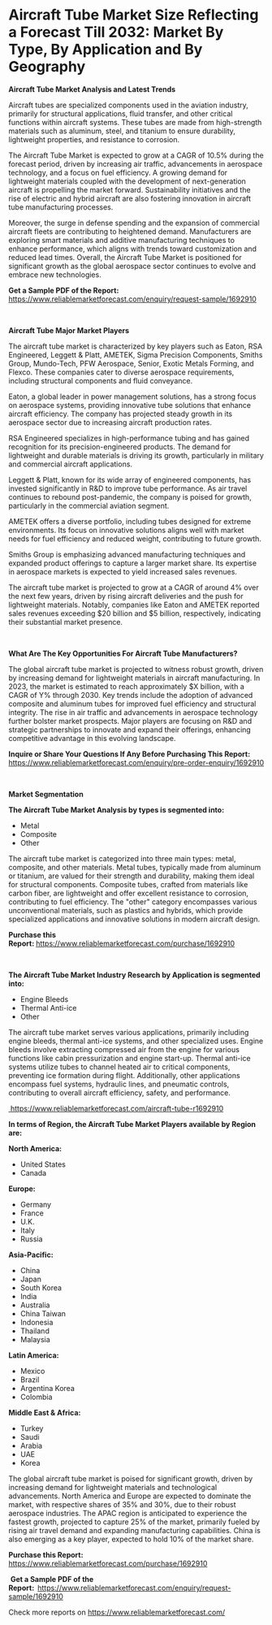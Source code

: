 <p><h1>Aircraft Tube Market Size Reflecting a Forecast Till 2032: Market By Type, By Application and By Geography</h1></p><p><strong>Aircraft Tube Market Analysis and Latest Trends</strong></p>
<p><p>Aircraft tubes are specialized components used in the aviation industry, primarily for structural applications, fluid transfer, and other critical functions within aircraft systems. These tubes are made from high-strength materials such as aluminum, steel, and titanium to ensure durability, lightweight properties, and resistance to corrosion.</p><p>The Aircraft Tube Market is expected to grow at a CAGR of 10.5% during the forecast period, driven by increasing air traffic, advancements in aerospace technology, and a focus on fuel efficiency. A growing demand for lightweight materials coupled with the development of next-generation aircraft is propelling the market forward. Sustainability initiatives and the rise of electric and hybrid aircraft are also fostering innovation in aircraft tube manufacturing processes.</p><p>Moreover, the surge in defense spending and the expansion of commercial aircraft fleets are contributing to heightened demand. Manufacturers are exploring smart materials and additive manufacturing techniques to enhance performance, which aligns with trends toward customization and reduced lead times. Overall, the Aircraft Tube Market is positioned for significant growth as the global aerospace sector continues to evolve and embrace new technologies.</p></p>
<p><strong>Get a Sample PDF of the Report:&nbsp;</strong> <a href="https://www.reliablemarketforecast.com/enquiry/request-sample/1692910?utm_campaign=3512&utm_medium=2&utm_source=Github&utm_content=ia&utm_term=27032025&utm_id=aircraft-tube">https://www.reliablemarketforecast.com/enquiry/request-sample/1692910</a></p>
<p>&nbsp;</p>
<p><strong>Aircraft Tube Major Market Players</strong></p>
<p><p>The aircraft tube market is characterized by key players such as Eaton, RSA Engineered, Leggett & Platt, AMETEK, Sigma Precision Components, Smiths Group, Mundo-Tech, PFW Aerospace, Senior, Exotic Metals Forming, and Flexco. These companies cater to diverse aerospace requirements, including structural components and fluid conveyance.</p><p>Eaton, a global leader in power management solutions, has a strong focus on aerospace systems, providing innovative tube solutions that enhance aircraft efficiency. The company has projected steady growth in its aerospace sector due to increasing aircraft production rates.</p><p>RSA Engineered specializes in high-performance tubing and has gained recognition for its precision-engineered products. The demand for lightweight and durable materials is driving its growth, particularly in military and commercial aircraft applications.</p><p>Leggett & Platt, known for its wide array of engineered components, has invested significantly in R&D to improve tube performance. As air travel continues to rebound post-pandemic, the company is poised for growth, particularly in the commercial aviation segment.</p><p>AMETEK offers a diverse portfolio, including tubes designed for extreme environments. Its focus on innovative solutions aligns well with market needs for fuel efficiency and reduced weight, contributing to future growth.</p><p>Smiths Group is emphasizing advanced manufacturing techniques and expanded product offerings to capture a larger market share. Its expertise in aerospace markets is expected to yield increased sales revenues.</p><p>The aircraft tube market is projected to grow at a CAGR of around 4% over the next few years, driven by rising aircraft deliveries and the push for lightweight materials. Notably, companies like Eaton and AMETEK reported sales revenues exceeding $20 billion and $5 billion, respectively, indicating their substantial market presence.</p></p>
<p>&nbsp;</p>
<p><strong>What Are The Key Opportunities For Aircraft Tube Manufacturers?</strong></p>
<p><p>The global aircraft tube market is projected to witness robust growth, driven by increasing demand for lightweight materials in aircraft manufacturing. In 2023, the market is estimated to reach approximately $X billion, with a CAGR of Y% through 2030. Key trends include the adoption of advanced composite and aluminum tubes for improved fuel efficiency and structural integrity. The rise in air traffic and advancements in aerospace technology further bolster market prospects. Major players are focusing on R&D and strategic partnerships to innovate and expand their offerings, enhancing competitive advantage in this evolving landscape.</p></p>
<p><strong>Inquire or Share Your Questions If Any Before Purchasing This Report:</strong> <a href="https://www.reliablemarketforecast.com/enquiry/pre-order-enquiry/1692910?utm_campaign=3512&utm_medium=2&utm_source=Github&utm_content=ia&utm_term=27032025&utm_id=aircraft-tube">https://www.reliablemarketforecast.com/enquiry/pre-order-enquiry/1692910</a></p>
<p>&nbsp;</p>
<p><strong>Market Segmentation</strong></p>
<p><strong>The Aircraft Tube Market Analysis by types is segmented into:</strong></p>
<p><ul><li>Metal</li><li>Composite</li><li>Other</li></ul></p>
<p><p>The aircraft tube market is categorized into three main types: metal, composite, and other materials. Metal tubes, typically made from aluminum or titanium, are valued for their strength and durability, making them ideal for structural components. Composite tubes, crafted from materials like carbon fiber, are lightweight and offer excellent resistance to corrosion, contributing to fuel efficiency. The "other" category encompasses various unconventional materials, such as plastics and hybrids, which provide specialized applications and innovative solutions in modern aircraft design.</p></p>
<p><strong>Purchase this Report:&nbsp;</strong><a href="https://www.reliablemarketforecast.com/purchase/1692910?utm_campaign=3512&utm_medium=2&utm_source=Github&utm_content=ia&utm_term=27032025&utm_id=aircraft-tube">https://www.reliablemarketforecast.com/purchase/1692910</a></p>
<p>&nbsp;</p>
<p><strong>The Aircraft Tube Market Industry Research by Application is segmented into:</strong></p>
<p><ul><li>Engine Bleeds</li><li>Thermal Anti-ice</li><li>Other</li></ul></p>
<p><p>The aircraft tube market serves various applications, primarily including engine bleeds, thermal anti-ice systems, and other specialized uses. Engine bleeds involve extracting compressed air from the engine for various functions like cabin pressurization and engine start-up. Thermal anti-ice systems utilize tubes to channel heated air to critical components, preventing ice formation during flight. Additionally, other applications encompass fuel systems, hydraulic lines, and pneumatic controls, contributing to overall aircraft efficiency, safety, and performance.</p></p>
<p><a href="https://www.reliablemarketforecast.com/aircraft-tube-r1692910?utm_campaign=3512&utm_medium=2&utm_source=Github&utm_content=ia&utm_term=27032025&utm_id=aircraft-tube">&nbsp;https://www.reliablemarketforecast.com/aircraft-tube-r1692910</a></p>
<p><strong>In terms of Region, the Aircraft Tube Market Players available by Region are:</strong></p>
<p>
    <p> <strong> North America: </strong>
        <ul>
            <li>United States</li>
            <li>Canada</li>
        </ul>
        </p> 
    <p> <strong> Europe: </strong>
        <ul>
            <li>Germany</li>
            <li>France</li>
            <li>U.K.</li>
            <li>Italy</li>
            <li>Russia</li>
        </ul>
        </p> 
    <p> <strong> Asia-Pacific: </strong>
        <ul>
            <li>China</li>
            <li>Japan</li>
            <li>South Korea</li>
            <li>India</li>
            <li>Australia</li>
            <li>China Taiwan</li>
            <li>Indonesia</li>
            <li>Thailand</li>
            <li>Malaysia</li>
        </ul>
        </p> 
    <p> <strong> Latin America: </strong>
        <ul>
            <li>Mexico</li>
            <li>Brazil</li>
            <li>Argentina Korea</li>
            <li>Colombia</li>
        </ul>
        </p> 
    <p> <strong> Middle East & Africa: </strong>
        <ul>
            <li>Turkey</li>
            <li>Saudi</li>
            <li>Arabia</li>
            <li>UAE</li>
            <li>Korea</li>
        </ul>
    </p>
    </p>
<p><p>The global aircraft tube market is poised for significant growth, driven by increasing demand for lightweight materials and technological advancements. North America and Europe are expected to dominate the market, with respective shares of 35% and 30%, due to their robust aerospace industries. The APAC region is anticipated to experience the fastest growth, projected to capture 25% of the market, primarily fueled by rising air travel demand and expanding manufacturing capabilities. China is also emerging as a key player, expected to hold 10% of the market share.</p></p>
<p><strong>Purchase this Report: </strong><a href="https://www.reliablemarketforecast.com/purchase/1692910?utm_campaign=3512&utm_medium=2&utm_source=Github&utm_content=ia&utm_term=27032025&utm_id=aircraft-tube">https://www.reliablemarketforecast.com/purchase/1692910</a></p>
<p>&nbsp;<strong>Get a Sample PDF of the Report:&nbsp;&nbsp;</strong><a href="https://www.reliablemarketforecast.com/enquiry/request-sample/1692910?utm_campaign=3512&utm_medium=2&utm_source=Github&utm_content=ia&utm_term=27032025&utm_id=aircraft-tube">https://www.reliablemarketforecast.com/enquiry/request-sample/1692910</a></p>
<p><strong></strong></p>
<p>Check more reports on <a href="https://www.reliablemarketforecast.com/?utm_campaign=3512&utm_medium=2&utm_source=Github&utm_content=ia&utm_term=27032025&utm_id=aircraft-tube">https://www.reliablemarketforecast.com/</a></p>
